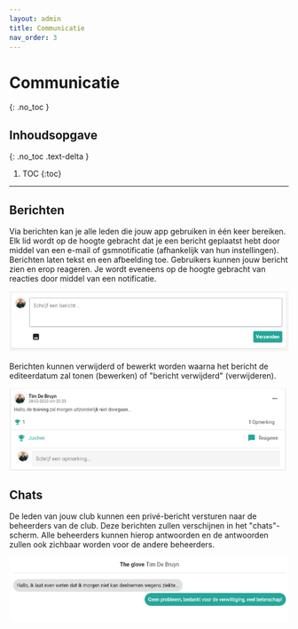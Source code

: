 ```yaml
---
layout: admin
title: Communicatie
nav_order: 3
---
```


# Communicatie
{: .no_toc }

## Inhoudsopgave
{: .no_toc .text-delta }

1. TOC
{:toc}

---

## Berichten

Via berichten kan je alle leden die jouw app gebruiken in één keer bereiken. Elk lid wordt op de hoogte gebracht dat je een bericht geplaatst hebt door middel van een e-mail of gsmnotificatie (afhankelijk van hun instellingen). Berichten laten tekst en een afbeelding toe. Gebruikers kunnen jouw bericht zien en erop reageren. Je wordt eveneens op de hoogte gebracht van reacties door middel van een notificatie. 

![messages](/assets/images/insert_message.png)

Berichten kunnen verwijderd of bewerkt worden waarna het bericht de editeerdatum zal tonen (bewerken) of "bericht verwijderd" (verwijderen).

![messages](/assets/images/clubmessage.png)

## Chats

De leden van jouw club kunnen een privé-bericht versturen naar de beheerders van de club. Deze berichten zullen verschijnen in het "chats"-scherm. Alle beheerders kunnen hierop antwoorden 
en de antwoorden zullen ook zichbaar worden voor de andere beheerders. 

![messages](/assets/images/member_chat.png)
